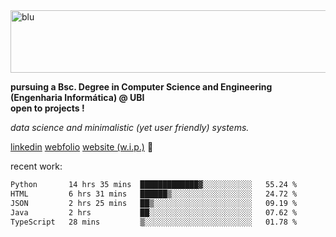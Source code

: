 
<img width="1415" height="100" alt="blu" src="https://github.com/rdsilva01/rdsilva01/assets/101207588/deb060e5-d035-4f09-b511-e3f50605b207">

**pursuing a Bsc. Degree in Computer Science and Engineering (Engenharia Informática) @ UBI** \
**open to projects !**

*data science and minimalistic (yet user friendly) systems.*

[linkedin](https://www.linkedin.com/in/rodrigo-silva-455b291bb/)
[webfolio](https://rdsilva01.github.io/portfolio-resume)
[website (w.i.p.)](https://rdsilva01.github.io/) 🏁

<!-- ![](https://komarev.com/ghpvc/?username=rdsilva01) -->

recent work:
<!--START_SECTION:waka-->

```txt
Python       14 hrs 35 mins  █████████████▓░░░░░░░░░░░   55.24 %
HTML         6 hrs 31 mins   ██████▒░░░░░░░░░░░░░░░░░░   24.72 %
JSON         2 hrs 25 mins   ██▒░░░░░░░░░░░░░░░░░░░░░░   09.19 %
Java         2 hrs           ██░░░░░░░░░░░░░░░░░░░░░░░   07.62 %
TypeScript   28 mins         ▒░░░░░░░░░░░░░░░░░░░░░░░░   01.78 %
```

<!--END_SECTION:waka-->

